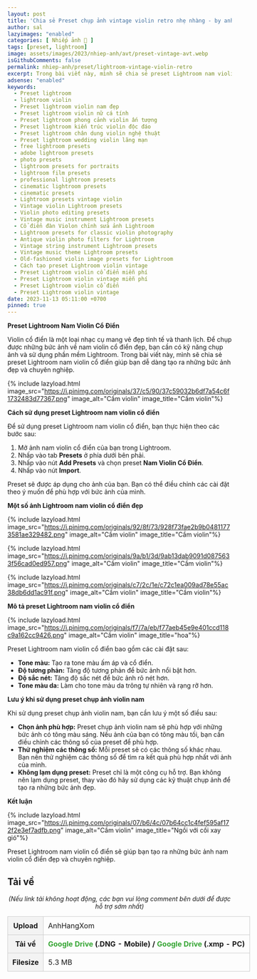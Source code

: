 ```yaml
---
layout: post
title: 'Chia sẻ Preset chụp ảnh vintage violin retro nhẹ nhàng - by anhhangxom(Mobile and PC)'
author: sal
lazyimages: "enabled"
categories: [ Nhiếp ảnh 📸 ]
tags: [preset, lightroom]
image: assets/images/2023/nhiep-anh/avt/preset-vintage-avt.webp
isGithubComments: false
permalink: nhiep-anh/preset/lightroom-vintage-violin-retro
excerpt: Trong bài viết này, mình sẽ chia sẻ preset Lightroom nam violin cổ điển giúp bạn dễ dàng tạo ra những bức ảnh đẹp và chuyên nghiệp.
adsense: "enabled"
keywords:
  - Preset lightroom
  - lightroom violin
  - Preset lightroom violin nam đẹp
  - Preset lightroom violin nữ cá tính
  - Preset lightroom phong cảnh violin ấn tượng
  - Preset lightroom kiến trúc violin độc đáo
  - Preset lightroom chân dung violin nghệ thuật
  - Preset lightroom wedding violin lãng mạn
  - free lightroom presets
  - adobe lightroom presets
  - photo presets
  - lightroom presets for portraits
  - lightroom film presets
  - professional lightroom presets
  - cinematic lightroom presets
  - cinematic presets
  - Lightroom presets vintage violin
  - Vintage violin Lightroom presets
  - Violin photo editing presets
  - Vintage music instrument Lightroom presets
  - Cổ điển đàn Violon chỉnh sửa ảnh Lightroom
  - Lightroom presets for classic violin photography
  - Antique violin photo filters for Lightroom
  - Vintage string instrument Lightroom presets
  - Vintage music theme Lightroom presets
  - Old-fashioned violin image presets for Lightroom
  - Cách tạo preset Lightroom violin vintage
  - Preset Lightroom violin cổ điển miễn phí
  - Preset Lightroom violin vintage miễn phí
  - Preset Lightroom violin cổ điển
  - Preset Lightroom violin vintage
date: 2023-11-13 05:11:00 +0700
pinned: true
---
```


**Preset Lightroom Nam Violin Cổ Điển**

Violin cổ điển là một loại nhạc cụ mang vẻ đẹp tinh tế và thanh lịch. Để chụp được những bức ảnh về nam violin cổ điển đẹp, bạn cần có kỹ năng chụp ảnh và sử dụng phần mềm Lightroom. Trong bài viết này, mình sẽ chia sẻ preset Lightroom nam violin cổ điển giúp bạn dễ dàng tạo ra những bức ảnh đẹp và chuyên nghiệp.

{% include lazyload.html image_src="https://i.pinimg.com/originals/37/c5/90/37c59032b6df7a54c6f1732483d77367.png" image_alt="Cầm violin" image_title="Cầm violin"%}

**Cách sử dụng preset Lightroom nam violin cổ điển**

 Để sử dụng preset Lightroom nam violin cổ điển, bạn thực hiện theo các bước sau:

1.  Mở ảnh nam violin cổ điển của bạn trong Lightroom.
2.  Nhấp vào tab **Presets** ở phía dưới bên phải.
3.  Nhấp vào nút **Add Presets** và chọn preset **Nam Violin Cổ Điển**.
4.  Nhấp vào nút **Import**.

Preset sẽ được áp dụng cho ảnh của bạn. Bạn có thể điều chỉnh các cài đặt theo ý muốn để phù hợp với bức ảnh của mình.

**Một số ảnh Lightroom nam violin cổ điển đẹp**

{% include lazyload.html image_src="https://i.pinimg.com/originals/92/8f/73/928f73fae2b9b04811773581ae329482.png" image_alt="Cầm violin" image_title="Cầm violin"%}

{% include lazyload.html image_src="https://i.pinimg.com/originals/9a/b1/3d/9ab13dab9091d0875633f56cad0ed957.png" image_alt="Cầm violin" image_title="Cầm violin"%}

{% include lazyload.html image_src="https://i.pinimg.com/originals/c7/2c/1e/c72c1ea009ad78e55ac38db6dd1ac91f.png" image_alt="Cầm violin" image_title="Cầm violin"%}

**Mô tả preset Lightroom nam violin cổ điển**

{% include lazyload.html image_src="https://i.pinimg.com/originals/f7/7a/eb/f77aeb45e9e401ccd118c9a162cc9426.png" image_alt="Cầm violin" image_title="hoa"%}

Preset Lightroom nam violin cổ điển bao gồm các cài đặt sau:

*   **Tone màu:** Tạo ra tone màu ấm áp và cổ điển.
*   **Độ tương phản:** Tăng độ tương phản để bức ảnh nổi bật hơn.
*   **Độ sắc nét:** Tăng độ sắc nét để bức ảnh rõ nét hơn.
*   **Tone màu da:** Làm cho tone màu da trông tự nhiên và rạng rỡ hơn.

**Lưu ý khi sử dụng preset chụp ảnh violin nam**

Khi sử dụng preset chụp ảnh violin nam, bạn cần lưu ý một số điều sau:

*   **Chọn ảnh phù hợp:** Preset chụp ảnh violin nam sẽ phù hợp với những bức ảnh có tông màu sáng. Nếu ảnh của bạn có tông màu tối, bạn cần điều chỉnh các thông số của preset để phù hợp.
*   **Thử nghiệm các thông số:** Mỗi preset sẽ có các thông số khác nhau. Bạn nên thử nghiệm các thông số để tìm ra kết quả phù hợp nhất với ảnh của mình.
*   **Không lạm dụng preset:** Preset chỉ là một công cụ hỗ trợ. Bạn không nên lạm dụng preset, thay vào đó hãy sử dụng các kỹ thuật chụp ảnh để tạo ra những bức ảnh đẹp.

**Kết luận**

{% include lazyload.html image_src="https://i.pinimg.com/originals/07/b6/4c/07b64cc1c4fef595af172f2e3ef7adfb.png" image_alt="Cầm violin" image_title="Ngồi với cối xay gió"%}

Preset Lightroom nam violin cổ điển sẽ giúp bạn tạo ra những bức ảnh nam violin cổ điển đẹp và chuyên nghiệp.

<h2 style="font-style:normal; margin-left:0; margin-right:0; text-align:start"><strong>Tải về</strong></h2>

<p style="text-align:center"><em>(Nếu link tải kh&ocirc;ng hoạt động, c&aacute;c bạn vui l&ograve;ng comment b&ecirc;n dưới để được hỗ trợ sớm nhất)</em></p>
<table><tr><th>Upload</th><td>AnhHangXom</td></tr><tr><th>Tải về</th><td><strong><a href="https://drive.google.com/drive/folders/1voZtmIPPgcSbwAtPevawaVKEHSJLc0HE?usp=sharing" style="box-sizing: border-box; background-color: transparent; color: rgb(53, 165, 51); text-decoration: none;">Google Drive</a>&nbsp;(.DNG - Mobile) /<span>&nbsp;</span><a href="https://drive.google.com/drive/folders/1voZtmIPPgcSbwAtPevawaVKEHSJLc0HE?usp=sharing" style="box-sizing: border-box; background-color: transparent; color: rgb(53, 165, 51); text-decoration: none;">Google Drive</a><span>&nbsp;</span>(.xmp - PC)</strong></td></tr><tr><th>Filesize</th><td>5.3 MB</td></tr>
</table>

<style>
table{border-collapse:collapse;border-spacing:0;margin:0 auto;width:700px}table td,table th{border:1px solid #ccc;padding:10px}table th{background-color:#f3f3f3}@media only screen and (max-width:700px){table{margin:0 10px;width:auto}}@media only screen and (max-width:480px){table td,table th{display:block;border-bottom:none}table tr:last-child td{border-bottom:1px solid #ccc}}
</style>
